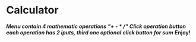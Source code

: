 # Calculator

***Menu contain 4 mathematic operations "+ - * /"***
***Click operation button***
***each operation has 2 iputs, third one optional***
***click button for sum***
****Enjoy!****
